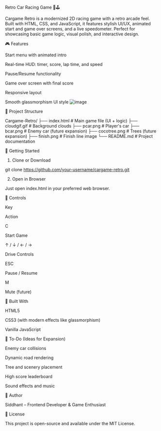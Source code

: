 Retro Car Racing Game 🚗🕹️

Cargame Retro is a modernized 2D racing game with a retro arcade feel. Built with HTML, CSS, and JavaScript, it features stylish UI/UX, animated start and game over screens, and a live speedometer. Perfect for showcasing basic game logic, visual polish, and interactive design.

🎮 Features

Start menu with animated intro

Real-time HUD: timer, score, lap time, and speed

Pause/Resume functionality

Game over screen with final score

Responsive layout

Smooth glassmorphism UI style
![image](https://github.com/user-attachments/assets/5a4fd0d7-4995-4640-846b-a2e6e551a672)


📁 Project Structure

Cargame-Retro/
├── index.html           # Main game file (UI + logic)
├── cloudgif.gif         # Background clouds
├── pcar.png             # Player's car
├── bcar.png             # Enemy car (future expansion)
├── cocotree.png         # Trees (future expansion)
├── finish.png           # Finish line image
└── README.md            # Project documentation

🚀 Getting Started

1. Clone or Download

git clone https://github.com/your-username/cargame-retro.git

2. Open in Browser

Just open index.html in your preferred web browser.

🔧 Controls

Key

Action

C

Start Game

↑ / ↓ / ← / →

Drive Controls

ESC

Pause / Resume

M

Mute (future)

🧠 Built With

HTML5

CSS3 (with modern effects like glassmorphism)

Vanilla JavaScript

📌 To-Do (Ideas for Expansion)

Enemy car collisions

Dynamic road rendering

Tree and scenery placement

High score leaderboard

Sound effects and music

👤 Author

Siddhant – Frontend Developer & Game Enthusiast

📄 License

This project is open-source and available under the MIT License.
